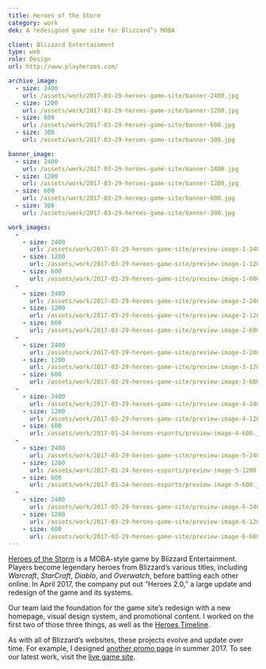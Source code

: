 ```yaml
---
title: Heroes of the Storm
category: work
dek: A redesigned game site for Blizzard’s MOBA

client: Blizzard Entertainment
type: web
role: Design
url: http://www.playheroes.com/

archive_image:
  - size: 2400
    url: /assets/work/2017-03-29-heroes-game-site/banner-2400.jpg
  - size: 1200
    url: /assets/work/2017-03-29-heroes-game-site/banner-1200.jpg
  - size: 600
    url: /assets/work/2017-03-29-heroes-game-site/banner-600.jpg
  - size: 300
    url: /assets/work/2017-03-29-heroes-game-site/banner-300.jpg

banner_image:
  - size: 2400
    url: /assets/work/2017-03-29-heroes-game-site/banner-2400.jpg
  - size: 1200
    url: /assets/work/2017-03-29-heroes-game-site/banner-1200.jpg
  - size: 600
    url: /assets/work/2017-03-29-heroes-game-site/banner-600.jpg
  - size: 300
    url: /assets/work/2017-03-29-heroes-game-site/banner-300.jpg

work_images:
  -
    - size: 2400
      url: /assets/work/2017-03-29-heroes-game-site/preview-image-1-2400.jpg
    - size: 1200
      url: /assets/work/2017-03-29-heroes-game-site/preview-image-1-1200.jpg
    - size: 600
      url: /assets/work/2017-03-29-heroes-game-site/preview-image-1-600.jpg
  -
    - size: 2400
      url: /assets/work/2017-03-29-heroes-game-site/preview-image-2-2400.jpg
    - size: 1200
      url: /assets/work/2017-03-29-heroes-game-site/preview-image-2-1200.jpg
    - size: 600
      url: /assets/work/2017-03-29-heroes-game-site/preview-image-2-600.jpg
  -
    - size: 2400
      url: /assets/work/2017-03-29-heroes-game-site/preview-image-3-2400.jpg
    - size: 1200
      url: /assets/work/2017-03-29-heroes-game-site/preview-image-3-1200.jpg
    - size: 600
      url: /assets/work/2017-03-29-heroes-game-site/preview-image-3-600.jpg
  -
    - size: 2400
      url: /assets/work/2017-03-29-heroes-game-site/preview-image-4-2400.jpg
    - size: 1200
      url: /assets/work/2017-03-29-heroes-game-site/preview-image-4-1200.jpg
    - size: 600
      url: /assets/work/2017-01-24-heroes-esports/preview-image-4-600.jpg
  -
    - size: 2400
      url: /assets/work/2017-03-29-heroes-game-site/preview-image-5-2400.jpg
    - size: 1200
      url: /assets/work/2017-01-24-heroes-esports/preview-image-5-1200.jpg
    - size: 600
      url: /assets/work/2017-01-24-heroes-esports/preview-image-5-600.jpg
  -
    - size: 2400
      url: /assets/work/2017-03-29-heroes-game-site/preview-image-6-2400.jpg
    - size: 1200
      url: /assets/work/2017-03-29-heroes-game-site/preview-image-6-1200.jpg
    - size: 600
      url: /assets/work/2017-03-29-heroes-game-site/preview-image-6-600.jpg
---
```


[Heroes of the Storm](http://www.playheroes.com) is a MOBA-style game by Blizzard Entertainment. Players become legendary heroes from Blizzard’s various titles, including *Warcraft*, *StarCraft*, *Diablo*, and *Overwatch*, before battling each other online. In April 2017, the company put out “Heroes 2.0,” a large update and redesign of the game and its systems.

Our team laid the foundation for the game site’s redesign with a new homepage, visual design system, and promotional content. I worked on the first two of those three things, as well as the [Heroes Timeline](http://us.battle.net/heroes/en/heroes20/timeline/).

As with all of Blizzard’s websites, these projects evolve and update over time. For example, I designed [another promo page](http://us.battle.net/heroes/en/game/events/summer-2017) in summer 2017. To see our latest work, visit the [live game site](http://www.playheroes.com).
